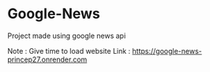# Google-News
Project made using google news api

Note : Give time to load website
Link : https://google-news-princep27.onrender.com
